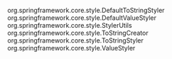 org.springframework.core.style.DefaultToStringStyler
org.springframework.core.style.DefaultValueStyler
org.springframework.core.style.StylerUtils
org.springframework.core.style.ToStringCreator
org.springframework.core.style.ToStringStyler
org.springframework.core.style.ValueStyler